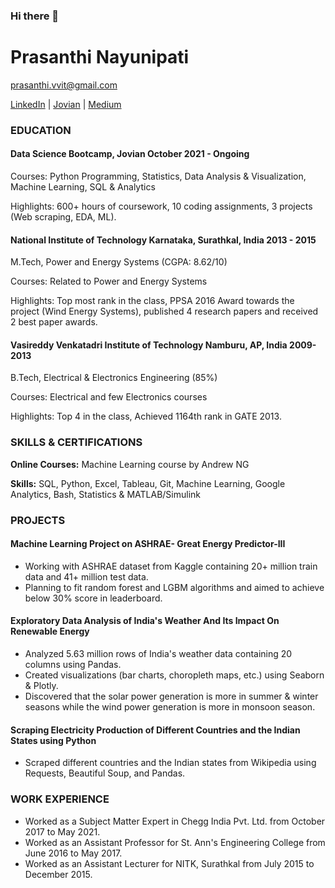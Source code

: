 ### Hi there 👋

# Prasanthi Nayunipati
prasanthi.vvit@gmail.com  

[LinkedIn](http://linkedin.com/in/nprasanthi7)  | [Jovian](http://jovian.ai/prasanthi-vvit) | [Medium](https://medium.com/@nprasanthi7)
 
### EDUCATION
#### Data Science Bootcamp, Jovian                                                              October 2021 - Ongoing

Courses: Python Programming, Statistics, Data Analysis & Visualization, Machine Learning, SQL &  Analytics 

Highlights: 600+ hours of coursework, 10 coding assignments, 3 projects (Web scraping, EDA, ML).

#### National Institute of Technology Karnataka, Surathkal, India                                  2013 - 2015 

M.Tech, Power and Energy Systems (CGPA: 8.62/10) 

Courses: Related to Power and Energy Systems 

Highlights: Top most rank in the class, PPSA 2016 Award towards the project (Wind Energy  Systems), published 4 research papers and received 2 best paper awards. 

#### Vasireddy Venkatadri Institute of Technology Namburu, AP, India                             2009-2013 

B.Tech, Electrical & Electronics Engineering (85%) 

Courses: Electrical and few Electronics courses

Highlights: Top 4 in the class, Achieved 1164th rank in GATE 2013. 
### SKILLS & CERTIFICATIONS 
**Online Courses:** Machine Learning course by Andrew NG

**Skills:** SQL, Python, Excel, Tableau, Git, Machine Learning, Google Analytics, Bash, Statistics & MATLAB/Simulink 
### PROJECTS 
#### Machine Learning Project on ASHRAE- Great Energy Predictor-III        
* Working with ASHRAE dataset from Kaggle containing 20+ million train data and 41+ million test data.
* Planning to fit random forest and LGBM algorithms and aimed to achieve below 30% score in leaderboard.

#### Exploratory Data Analysis of India's Weather And Its Impact On Renewable Energy         
* Analyzed 5.63 million rows of India's weather data containing 20 columns using Pandas.
* Created visualizations (bar charts, choropleth maps, etc.) using Seaborn &  Plotly. 
* Discovered that the solar power generation is more in summer & winter seasons while the  wind power generation is more in monsoon season. 
#### Scraping Electricity Production of Different Countries and the Indian States using Python 
* Scraped different countries and the Indian states from Wikipedia using Requests, Beautiful  Soup, and Pandas. 
### WORK EXPERIENCE
* Worked as a Subject Matter Expert in Chegg India Pvt. Ltd. from October 2017 to May 2021. 
* Worked as an Assistant Professor for St. Ann's Engineering College from June 2016 to May 2017. 
* Worked as an Assistant Lecturer for NITK, Surathkal from July 2015 to December 2015.
